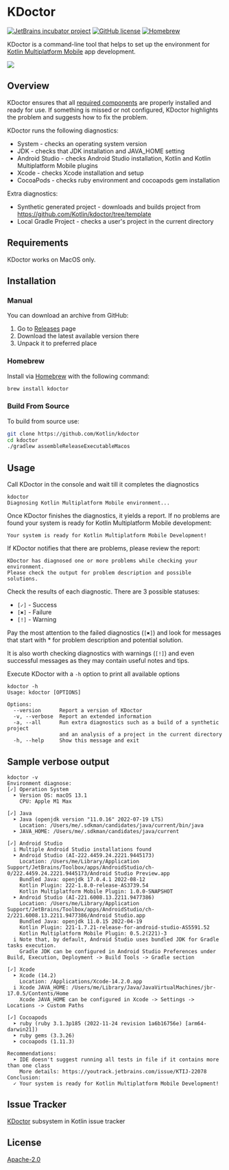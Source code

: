 # KDoctor
[![JetBrains incubator project](https://jb.gg/badges/incubator.svg)](https://confluence.jetbrains.com/display/ALL/JetBrains+on+GitHub)
[![GitHub license](https://img.shields.io/badge/license-Apache%20License%202.0-blue.svg?style=flat)](https://www.apache.org/licenses/LICENSE-2.0)
[![Homebrew](https://badgen.net/homebrew/v/kdoctor)](https://formulae.brew.sh/formula/kdoctor)

KDoctor is a command-line tool that helps to set up the environment for [Kotlin Multiplatform Mobile](https://kotlinlang.org/lp/mobile/) app development.

![](https://github.com/Kotlin/kdoctor/raw/master/img/screen_1.jpg)

## Overview
KDoctor ensures that all [required components](https://kotlinlang.org/docs/kmm-setup.html) are properly installed and ready for use.
If something is missed or not configured, KDoctor highlights the problem and suggests how to fix the problem. 

KDoctor runs the following diagnostics:
* System - checks an operating system version
* JDK - checks that JDK installation and JAVA_HOME setting
* Android Studio - checks Android Studio installation, Kotlin and Kotlin Multiplatform Mobile plugins 
* Xcode - checks Xcode installation and setup
* CocoaPods - checks ruby environment and cocoapods gem installation

Extra diagnostics:
* Synthetic generated project - downloads and builds project from https://github.com/Kotlin/kdoctor/tree/template
* Local Gradle Project - checks a user's project in the current directory

## Requirements

KDoctor works on MacOS only.

## Installation

### Manual

You can download an archive from GitHub:
1. Go to [Releases](https://github.com/Kotlin/kdoctor/releases) page
2. Download the latest available version there
3. Unpack it to preferred place

### Homebrew

Install via [Homebrew](https://brew.sh/) with the following command:
```bash
brew install kdoctor
```

### Build From Source

To build from source use:
```bash
git clone https://github.com/Kotlin/kdoctor
cd kdoctor
./gradlew assembleReleaseExecutableMacos
```

## Usage

Call KDoctor in the console and wait till it completes the diagnostics 

```
kdoctor
Diagnosing Kotlin Multiplatform Mobile environment...
```

Once KDoctor finishes the diagnostics, it yields a report.  If no problems are found your system is ready for Kotlin Multiplatform Mobile development:

```
Your system is ready for Kotlin Multiplatform Mobile Development!
```

If KDoctor notifies that there are problems, please review the report:

```
KDoctor has diagnosed one or more problems while checking your environment.
Please check the output for problem description and possible solutions.
```

Check the results of each diagnostic. There are 3 possible statuses:
* `[✓]` - Success
* `[✖]` - Failure
* `[!]` - Warning

Pay the most attention to the failed diagnostics (`[✖]`) and look for messages that start with * for problem description and potential solution. 

It is also worth checking diagnostics with warnings (`[!]`) and even successful messages as they may contain useful notes and tips.

Execute KDoctor with a `-h` option to print all available options

```
kdoctor -h
Usage: kdoctor [OPTIONS]

Options:
  --version      Report a version of KDoctor
  -v, --verbose  Report an extended information
  -a, --all      Run extra diagnostics such as a build of a synthetic project
                 and an analysis of a project in the current directory
  -h, --help     Show this message and exit
```

## Sample verbose output

```
kdoctor -v
Environment diagnose:
[✓] Operation System
  ➤ Version OS: macOS 13.1
    CPU: Apple M1 Max

[✓] Java
  ➤ Java (openjdk version "11.0.16" 2022-07-19 LTS)
    Location: /Users/me/.sdkman/candidates/java/current/bin/java
  ➤ JAVA_HOME: /Users/me/.sdkman/candidates/java/current

[✓] Android Studio
  i Multiple Android Studio installations found
  ➤ Android Studio (AI-222.4459.24.2221.9445173)
    Location: /Users/me/Library/Application Support/JetBrains/Toolbox/apps/AndroidStudio/ch-0/222.4459.24.2221.9445173/Android Studio Preview.app
    Bundled Java: openjdk 17.0.4.1 2022-08-12
    Kotlin Plugin: 222-1.8.0-release-AS3739.54
    Kotlin Multiplatform Mobile Plugin: 1.0.0-SNAPSHOT
  ➤ Android Studio (AI-221.6008.13.2211.9477386)
    Location: /Users/me/Library/Application Support/JetBrains/Toolbox/apps/AndroidStudio/ch-2/221.6008.13.2211.9477386/Android Studio.app
    Bundled Java: openjdk 11.0.15 2022-04-19
    Kotlin Plugin: 221-1.7.21-release-for-android-studio-AS5591.52
    Kotlin Multiplatform Mobile Plugin: 0.5.2(221)-3
  i Note that, by default, Android Studio uses bundled JDK for Gradle tasks execution.
    Gradle JDK can be configured in Android Studio Preferences under Build, Execution, Deployment -> Build Tools -> Gradle section

[✓] Xcode
  ➤ Xcode (14.2)
    Location: /Applications/Xcode-14.2.0.app
  i Xcode JAVA_HOME: /Users/me/Library/Java/JavaVirtualMachines/jbr-17.0.5/Contents/Home
    Xcode JAVA_HOME can be configured in Xcode -> Settings -> Locations -> Custom Paths

[✓] Cocoapods
  ➤ ruby (ruby 3.1.3p185 (2022-11-24 revision 1a6b16756e) [arm64-darwin21])
  ➤ ruby gems (3.3.26)
  ➤ cocoapods (1.11.3)

Recommendations:
  ➤ IDE doesn't suggest running all tests in file if it contains more than one class
    More details: https://youtrack.jetbrains.com/issue/KTIJ-22078
Conclusion:
  ✓ Your system is ready for Kotlin Multiplatform Mobile Development!
```

## Issue Tracker
[KDoctor](https://youtrack.jetbrains.com/issues/KT?q=Subsystems:%20KDoctor%20) subsystem in Kotlin issue tracker

## License
[Apache-2.0](https://github.com/Kotlin/kdoctor/blob/master/LICENSE)
